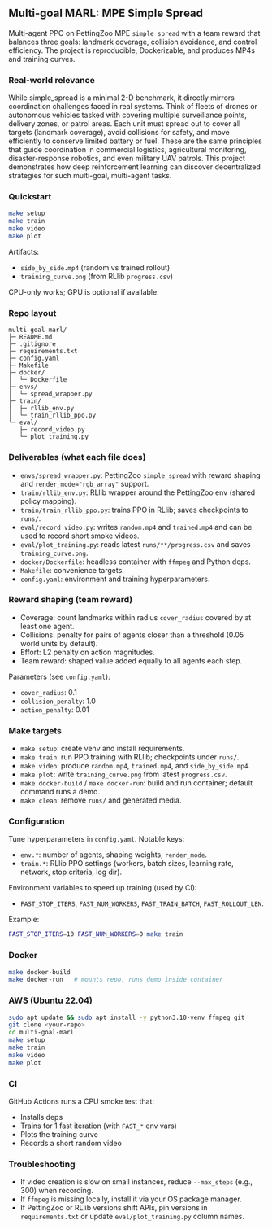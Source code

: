 ## Multi-goal MARL: MPE Simple Spread

Multi-agent PPO on PettingZoo MPE `simple_spread` with a team reward that balances three goals: landmark coverage, collision avoidance, and control efficiency. The project is reproducible, Dockerizable, and produces MP4s and training curves.

### Real-world relevance

While simple_spread is a minimal 2-D benchmark, it directly mirrors coordination challenges faced in real systems. Think of fleets of drones or autonomous vehicles tasked with covering multiple surveillance points, delivery zones, or patrol areas. Each unit must spread out to cover all targets (landmark coverage), avoid collisions for safety, and move efficiently to conserve limited battery or fuel. These are the same principles that guide coordination in commercial logistics, agricultural monitoring, disaster-response robotics, and even military UAV patrols. This project demonstrates how deep reinforcement learning can discover decentralized strategies for such multi-goal, multi-agent tasks.

### Quickstart

```bash
make setup
make train
make video
make plot
```

Artifacts:
- `side_by_side.mp4` (random vs trained rollout)
- `training_curve.png` (from RLlib `progress.csv`)

CPU-only works; GPU is optional if available.

### Repo layout

```
multi-goal-marl/
├─ README.md
├─ .gitignore
├─ requirements.txt
├─ config.yaml
├─ Makefile
├─ docker/
│  └─ Dockerfile
├─ envs/
│  └─ spread_wrapper.py
├─ train/
│  ├─ rllib_env.py
│  └─ train_rllib_ppo.py
└─ eval/
   ├─ record_video.py
   └─ plot_training.py
```

### Deliverables (what each file does)
- `envs/spread_wrapper.py`: PettingZoo `simple_spread` with reward shaping and `render_mode="rgb_array"` support.
- `train/rllib_env.py`: RLlib wrapper around the PettingZoo env (shared policy mapping).
- `train/train_rllib_ppo.py`: trains PPO in RLlib; saves checkpoints to `runs/`.
- `eval/record_video.py`: writes `random.mp4` and `trained.mp4` and can be used to record short smoke videos.
- `eval/plot_training.py`: reads latest `runs/**/progress.csv` and saves `training_curve.png`.
- `docker/Dockerfile`: headless container with `ffmpeg` and Python deps.
- `Makefile`: convenience targets.
- `config.yaml`: environment and training hyperparameters.

### Reward shaping (team reward)
- Coverage: count landmarks within radius `cover_radius` covered by at least one agent.
- Collisions: penalty for pairs of agents closer than a threshold (0.05 world units by default).
- Effort: L2 penalty on action magnitudes.
- Team reward: shaped value added equally to all agents each step.

Parameters (see `config.yaml`):
- `cover_radius`: 0.1
- `collision_penalty`: 1.0
- `action_penalty`: 0.01

### Make targets
- `make setup`: create venv and install requirements.
- `make train`: run PPO training with RLlib; checkpoints under `runs/`.
- `make video`: produce `random.mp4`, `trained.mp4`, and `side_by_side.mp4`.
- `make plot`: write `training_curve.png` from latest `progress.csv`.
- `make docker-build` / `make docker-run`: build and run container; default command runs a demo.
- `make clean`: remove `runs/` and generated media.

### Configuration
Tune hyperparameters in `config.yaml`. Notable keys:
- `env.*`: number of agents, shaping weights, `render_mode`.
- `train.*`: RLlib PPO settings (workers, batch sizes, learning rate, network, stop criteria, log dir).

Environment variables to speed up training (used by CI):
- `FAST_STOP_ITERS`, `FAST_NUM_WORKERS`, `FAST_TRAIN_BATCH`, `FAST_ROLLOUT_LEN`.

Example:
```bash
FAST_STOP_ITERS=10 FAST_NUM_WORKERS=0 make train
```

### Docker

```bash
make docker-build
make docker-run   # mounts repo, runs demo inside container
```

### AWS (Ubuntu 22.04)

```bash
sudo apt update && sudo apt install -y python3.10-venv ffmpeg git
git clone <your-repo>
cd multi-goal-marl
make setup
make train
make video
make plot
```

### CI
GitHub Actions runs a CPU smoke test that:
- Installs deps
- Trains for 1 fast iteration (with `FAST_*` env vars)
- Plots the training curve
- Records a short random video

### Troubleshooting
- If video creation is slow on small instances, reduce `--max_steps` (e.g., 300) when recording.
- If `ffmpeg` is missing locally, install it via your OS package manager.
- If PettingZoo or RLlib versions shift APIs, pin versions in `requirements.txt` or update `eval/plot_training.py` column names.
